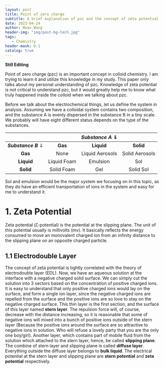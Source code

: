 ```yaml
---
layout: post
title: Point of zero charge
subtitle: A brief explanation of pzc and the concept of zeta potential
date: 2023-04-24
author: Moax.Wang
header-img: "img/post-bg-tech.jpg"
tags:
   - Chemistry
header-mask: 0.1
catalog: true
---
```


**Still Editing**

Point of zero charge (pzc) is an important concept in colloid chemistry. I am trying to learn it and utilize this knowledge in my study. This paper only talks about my personal understanding of pzc. Knowledge of zeta potential is not critical to understand pzc, but it would greatly help me to know what truly happened inside the colloid when we talking about pzc.

Before we talk about the electrochemical things, let us define the system in analysis. Assuming we have a colloidal system contains two composition, and the substance A is evenly dispersed in the substance B in a tiny scale. We probably will have eight different status depends on the type of the substances.

|||*Substance A* $\Downarrow$||
|:---:|:---:|:---:|:---:|
|***Substance B*** $\Downarrow$|**Gas**|**Liquid**|**Solid**|
|**Gas**|None|Liquid Aerosols|Solid Aerosols|
|**Liquid**|Liquid Foam|Emulsion|Sol|
|**Solid**|Solid Foam|Gel|Solid Sol|

Sol and emulsion would be the major system we focusing on in this topic, as they do have an efficient transportation of ions in the system and easy for me to understand it.

# 1. Zeta Potential

Zeta potential (ζ-potential) is the potential at the slipping plane. The unit of this potential usually is millivolts (mv). It basically reflects the energy consumed to move an monovalent charged ion from an infinity distance to the slipping plane on an opposite charged particle.

## 1.1 Electrodouble Layer

The concept of zeta potential is tightly correlated with the theory of electrodouble layer (EDL). Now, we have an aqueous solution at the interface with a negative charged solid surface. We can simply cut the solution into 3 sectors based on the concentration of positive charged ions. It is easy to understand that only positive charged ions would lay on the surface, and form a single ion layer, since the negative charged ions are repelled from the surface and the positive ions are so love to stay on the negative charged surface. This thin layer is the first section, and the surface of this layer named **stern layer**. The repulsion force will, of course, decrease with the distance increasing, so it is reasonable that some of negative ions will mixed into a bunch of positive ions outside of the stern layer (Because the positive ions around the surface are so attractive to negative ions in solution. Who will refuse a lovely party that you are the only one boy/girl). Another layer, which contains part of mobile fluid from the solution which attached to the stern layer, hence, be called **slipping plane**. The combine of stern layer and slipping plane is called **diffuse layer**. Everything outside the diffuse layer belongs to **bulk liquid**. The electrical potential at the stern layer and slipping plane are **stern potential** and **zeta potential** respectively.